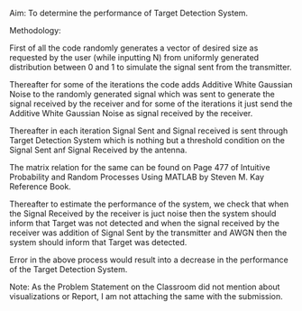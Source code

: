 Aim: To determine the performance of Target Detection System.

Methodology:

First of all the code randomly generates a vector of desired size as requested by the user (while inputting N) from uniformly generated distribution between 0 and 1 to simulate the signal sent from the transmitter.

Thereafter for some of the iterations the code adds Additive White Gaussian Noise to the randomly generated signal which was sent to generate the signal received by the receiver and for some of the iterations it just send the Additive White Gaussian Noise as signal received by the receiver.

Thereafter in each iteration Signal Sent and Signal received is sent through Target Detection System which is nothing but a threshold condition on the Signal Sent anf Signal Received by the antenna.

The matrix relation for the same can be found on Page 477 of Intuitive Probability and Random Processes Using MATLAB by Steven M. Kay Reference Book. 

Thereafter to estimate the performance of the system, we check that when the Signal Received by the receiver is juct noise then the system should inform that Target was not detected and when the signal received by the receiver was addition of Signal Sent by the transmitter and AWGN then the system should inform that Target was detected.

Error in the above process would result into a decrease in the performance of the Target Detection System.

Note: As the Problem Statement on the Classroom did not mention about visualizations or Report, I am not attaching the same with the submission.    
